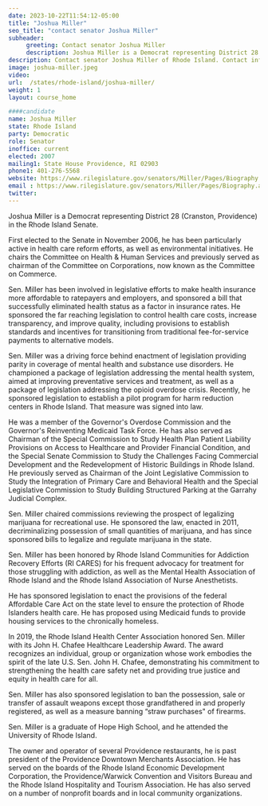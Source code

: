 ```yaml
---
date: 2023-10-22T11:54:12-05:00
title: "Joshua Miller"
seo_title: "contact senator Joshua Miller"
subheader:
     greeting: Contact senator Joshua Miller
     description: Joshua Miller is a Democrat representing District 28 (Cranston, Providence) in the Rhode Island Senate.
description: Contact senator Joshua Miller of Rhode Island. Contact information for Joshua Miller includes email address, phone number, and mailing address.
image: joshua-miller.jpeg
video:
url:  /states/rhode-island/joshua-miller/
weight: 1
layout: course_home

####candidate
name: Joshua Miller
state: Rhode Island
party: Democratic
role: Senator
inoffice: current
elected: 2007
mailing1: State House Providence, RI 02903
phone1: 401-276-5568
website: https://www.rilegislature.gov/senators/Miller/Pages/Biography.aspx/
email : https://www.rilegislature.gov/senators/Miller/Pages/Biography.aspx/
twitter: 
---
```


Joshua Miller is a Democrat representing District 28 (Cranston, Providence) in the Rhode Island Senate.

First elected to the Senate in November 2006, he has been particularly active in health care reform efforts, as well as environmental initiatives. He chairs the Committee on Health & Human Services and previously served as chairman of the Committee on Corporations, now known as the Committee on Commerce.

Sen. Miller has been involved in legislative efforts to make health insurance more affordable to ratepayers and employers, and sponsored a bill that successfully eliminated health status as a factor in insurance rates. He sponsored the far reaching legislation to control health care costs, increase transparency, and improve quality, including provisions to establish standards and incentives for transitioning from traditional fee-for-service payments to alternative models.

Sen. Miller was a driving force behind enactment of legislation providing parity in coverage of mental health and substance use disorders. He championed a package of legislation addressing the mental health system, aimed at improving preventative services and treatment, as well as a package of legislation addressing the opioid overdose crisis. Recently, he sponsored legislation to establish a pilot program for harm reduction centers in Rhode Island. That measure was signed into law.

He was a member of the Governor's Overdose Commission and the Governor's Reinventing Medicaid Task Force. He has also served as Chairman of the Special Commission to Study Health Plan Patient Liability Provisions on Access to Healthcare and Provider Financial Condition, and the Special Senate Commission to Study the Challenges Facing Commercial Development and the Redevelopment of Historic Buildings in Rhode Island. He previously served as Chairman of the Joint Legislative Commission to Study the Integration of Primary Care and Behavioral Health and the Special Legislative Commission to Study Building Structured Parking at the Garrahy Judicial Complex.

Sen. Miller chaired commissions reviewing the prospect of legalizing marijuana for recreational use. He sponsored the law, enacted in 2011, decriminalizing possession of small quantities of marijuana, and has since sponsored bills to legalize and regulate marijuana in the state.

Sen. Miller has been honored by Rhode Island Communities for Addiction Recovery Efforts (RI CARES) for his frequent advocacy for treatment for those struggling with addiction, as well as the Mental Health Association of Rhode Island and the Rhode Island Association of Nurse Anesthetists.

He has sponsored legislation to enact the provisions of the federal Affordable Care Act on the state level to ensure the protection of Rhode Islanders health care. He has proposed using Medicaid funds to provide housing services to the chronically homeless.

In 2019, the Rhode Island Health Center Association honored Sen. Miller with its John H. Chafee Healthcare Leadership Award. The award recognizes an individual, group or organization whose work embodies the spirit of the late U.S. Sen. John H. Chafee, demonstrating his commitment to strengthening the health care safety net and providing true justice and equity in health care for all.

Sen. Miller has also sponsored legislation to ban the possession, sale or transfer of assault weapons except those grandfathered in and properly registered, as well as a measure banning “straw purchases" of firearms.

Sen. Miller is a graduate of Hope High School, and he attended the University of Rhode Island.

The owner and operator of several Providence restaurants, he is past president of the Providence Downtown Merchants Association. He has served on the boards of the Rhode Island Economic Development Corporation, the Providence/Warwick Convention and Visitors Bureau and the Rhode Island Hospitality and Tourism Association. He has also served on a number of nonprofit boards and in local community organizations.​
